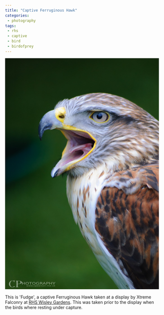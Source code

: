 ```yaml
---
title: "Captive Ferruginous Hawk"
categories:
 - photography
tags:
 - rhs
 - captive
 - bird
 - birdofprey
---
```


<img class="padded center"
		alt="‘Fudge’, a captive Ferruginous Hawk"
		src="/images/2012-04-02-ferruginous-hawk/DSC_0027.jpg" />

This is 'Fudge', a captive Ferruginous Hawk taken at a display by Xtreme Falconry at [RHS Wisley Gardens][rhswisley]. This was taken prior to the display when the birds where resting under capture.

[rhswisley]: https://www.rhs.org.uk/gardens/wisley
